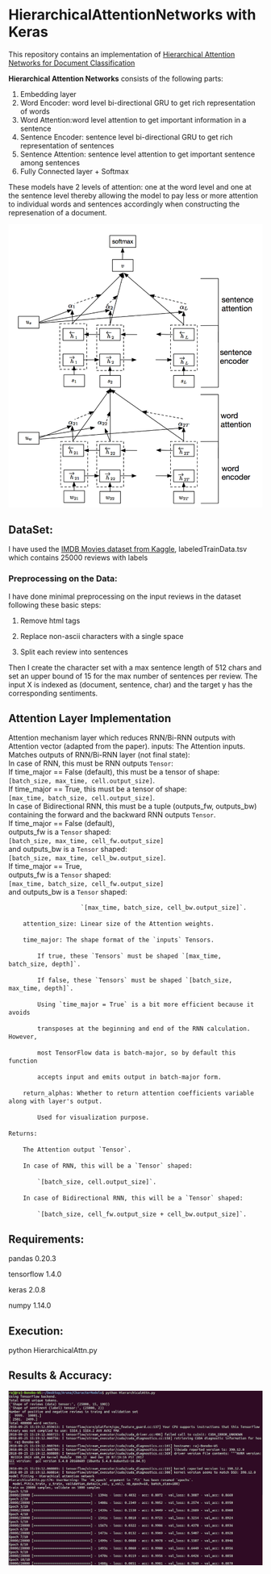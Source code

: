 # HierarchicalAttentionNetworks with Keras

This repository contains an implementation of [Hierarchical Attention Networks for Document Classification](https://www.cs.cmu.edu/~diyiy/docs/naacl16.pdf)

**Hierarchical Attention Networks**  consists of the following  parts:

1. Embedding layer
2. Word Encoder: word level bi-directional GRU to get rich representation of words
3. Word Attention:word level attention to get important information in a sentence
4. Sentence Encoder: sentence level bi-directional GRU to get rich representation of sentences
5. Sentence Attention: sentence level attention to get important sentence among sentences
6. Fully Connected layer + Softmax

These models have 2 levels of attention: one at the word level and one at the sentence level thereby allowing the model to pay less or more attention to individual words and sentences accordingly when constructing the represenation of a document.

![Hierarchical Attn Network](han.png)

## DataSet:
I have used the [IMDB Movies dataset from Kaggle](https://www.kaggle.com/c/word2vec-nlp-tutorial/data), labeledTrainData.tsv which contains 25000 reviews with labels

### Preprocessing on the Data:
I have done minimal preprocessing on the input reviews in the dataset following these basic steps:

1. Remove html tags

2. Replace non-ascii characters with a single space

3. Split each review into sentences

Then I create the character set with a max sentence length of 512 chars and set an upper bound of 15 for the max number of sentences per review. The input X is indexed as (document, sentence, char) and the target y has the corresponding sentiments.

## Attention Layer Implementation
Attention mechanism layer which reduces RNN/Bi-RNN outputs with Attention vector (adapted from the paper).
        inputs: The Attention inputs.               
            Matches outputs of RNN/Bi-RNN layer (not final state):                
                In case of RNN, this must be RNN outputs `Tensor`:                
                    If time_major == False (default), this must be a tensor of shape:                    
                        `[batch_size, max_time, cell.output_size]`.                        
                    If time_major == True, this must be a tensor of shape:                    
                        `[max_time, batch_size, cell.output_size]`.                        
                In case of Bidirectional RNN, this must be a tuple (outputs_fw, outputs_bw) containing the forward and
                the backward RNN outputs `Tensor`.                
                    If time_major == False (default),                   
                        outputs_fw is a `Tensor` shaped:                        
                        `[batch_size, max_time, cell_fw.output_size]`                        
                        and outputs_bw is a `Tensor` shaped:                        
                        `[batch_size, max_time, cell_bw.output_size]`.                       
                    If time_major == True,                    
                        outputs_fw is a `Tensor` shaped:                        
                        `[max_time, batch_size, cell_fw.output_size]`                     
                        and outputs_bw is a `Tensor` shaped:
                        
                        `[max_time, batch_size, cell_bw.output_size]`.
                        
        attention_size: Linear size of the Attention weights.
        
        time_major: The shape format of the `inputs` Tensors.
        
            If true, these `Tensors` must be shaped `[max_time, batch_size, depth]`.
            
            If false, these `Tensors` must be shaped `[batch_size, max_time, depth]`.
            
            Using `time_major = True` is a bit more efficient because it avoids
            
            transposes at the beginning and end of the RNN calculation.  However,
            
            most TensorFlow data is batch-major, so by default this function
            
            accepts input and emits output in batch-major form.
            
        return_alphas: Whether to return attention coefficients variable along with layer's output.
        
            Used for visualization purpose.
            
    Returns:
    
        The Attention output `Tensor`.
        
        In case of RNN, this will be a `Tensor` shaped:
        
            `[batch_size, cell.output_size]`.
            
        In case of Bidirectional RNN, this will be a `Tensor` shaped:
        
            `[batch_size, cell_fw.output_size + cell_bw.output_size]`.
            

## Requirements:
  pandas 0.20.3

  tensorflow 1.4.0

  keras 2.0.8

  numpy 1.14.0


## Execution:
python HierarchicalAttn.py

## Results & Accuracy:

![Accuracy](han_output.png)
